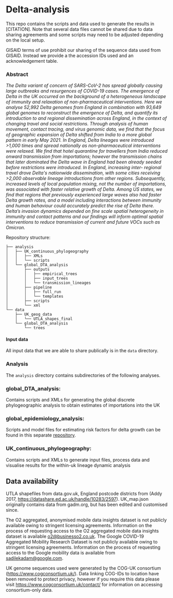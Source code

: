 # Delta-analysis

This repo contains the scripts and data used to generate the results in [CITATION].
Note that several data files cannot be shared due to data sharing agreements and some scripts
may need to be adjusted depending on the local setup.

GISAID terms of use prohibit our sharing of the sequence data used from GISAID. Instead we provide a the
accession IDs used and an acknowledgement table.

### Abstract 
_The Delta variant of concern of SARS-CoV-2 has spread globally causing large outbreaks and 
resurgences of COVID-19 cases. The emergence of Delta in the UK occurred on the background 
of a heterogeneous landscape of immunity and relaxation of non-pharmaceutical interventions. 
Here we analyse 52,992 Delta genomes from England in combination with 93,649 global genomes to 
reconstruct the emergence of Delta, and quantify its introduction to and regional dissemination 
across England, in the context of changing travel and social restrictions. Through analysis of 
human movement, contact tracing, and virus genomic data, we find that the focus of geographic 
expansion of Delta shifted from India to a more global pattern in early May 2021. In England, Delta
lineages were introduced >1,000 times and spread nationally as non-pharmaceutical interventions 
were relaxed. We find that hotel quarantine for travellers from India reduced onward transmission
from importations; however the transmission chains that later dominated the Delta wave in 
England had been already seeded before restrictions were introduced. In England, increasing inter-
regional travel drove Delta's nationwide dissemination, with some cities receiving >2,000 observable
lineage introductions from other regions. Subsequently, increased levels of local population mixing, 
not the number of importations, was associated with faster relative growth of Delta. Among US 
states, we find that regions that previously experienced large waves also had faster Delta growth 
rates, and a model including interactions between immunity and human behaviour could accurately
predict the rise of Delta there. Delta’s invasion dynamics depended on fine scale spatial 
heterogeneity in immunity and contact patterns and our findings will inform optimal spatial 
interventions to reduce transmission of current and future VOCs such as Omicron._

Repository structure:
```
├── analysis
│   ├── UK_continuous_phylogeography
│   │   ├── XMLs
│   │   └── scripts
│   └── global_DTA_analysis
│       ├── outputs
│       │   ├── empirical_trees
│       │   ├── input_trees
│       │   └── transmission_lineages
│       ├── pipeline
│       │   ├── full_run
│       │   └── templates
│       ├── scripts
│       └── xml
└── data
    ├── UK_geog_data
    │   └── UTLA_shapes_final
    └── global_DTA_analysis
        └── trees

```

#### Input data
All input data that we are able to share publically is in the `data` directory.

### Analysis

The `analysis` directory contains subdirectories of the following analyses.

### global_DTA_analysis:
Contains scripts and XMLs for generating the global discrete phylogeographic analysis to obtain estimates of importations into the UK

### global_epidemiology_analysis:
Scripts and model files for estimating risk factors for delta growth can be found in this separate [repository](https://github.com/sumalibajaj/Delta-Statistical-analysis-share).

### UK_continuous_phylogeography:
Contains scripts and XMLs to generate input files, process data and visualise results for the within-uk lineage dynamic analysis

## Data availability

UTLA shapefiles from data.gov.uk, England postcode districts from (Addy 2017, https://datashare.ed.ac.uk/handle/10283/2597). UK_map.json originally contains data from gadm.org, but has been edited and customised since.

The O2 aggregated, anonymised mobile data insights dataset is not publicly available owing to stringent licensing agreements. Information on the process of requesting access to the O2 aggregated mobile data insights dataset is available o2@businesso2.co.uk. The Google COVID-19 Aggregated Mobility Research Dataset is not publicly available owing to stringent licensing agreements. Information on the process of requesting access to the Google mobility data is available from sadilekadam@google.com.

UK genome sequences used were generated by the COG-UK consortium (https://www.cogconsortium.uk/). Data linking COG-IDs to location have been removed to protect privacy, however if you require this data please visit https://www.cogconsortium.uk/contact/ for information on accessing consortium-only data.
